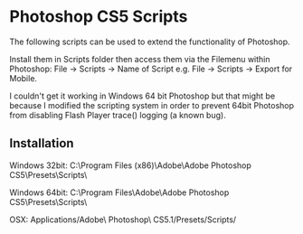 Photoshop CS5 Scripts
================================

The following scripts can be used to extend the functionality of Photoshop.

Install them in Scripts folder then access them via the Filemenu within Photoshop: File -> Scripts -> Name of Script e.g. File -> Scripts -> Export for Mobile.

I couldn't get it working in Windows 64 bit Photoshop but that might be because I modified the scripting system in order to prevent 64bit Photoshop from disabling Flash Player trace() logging (a known bug).


Installation
-------------------------

Windows 32bit: C:\Program Files (x86)\Adobe\Adobe Photoshop CS5\Presets\Scripts\

Windows 64bit: C:\Program Files\Adobe\Adobe Photoshop CS5\Presets\Scripts\

OSX: Applications/Adobe\ Photoshop\ CS5.1/Presets/Scripts/
